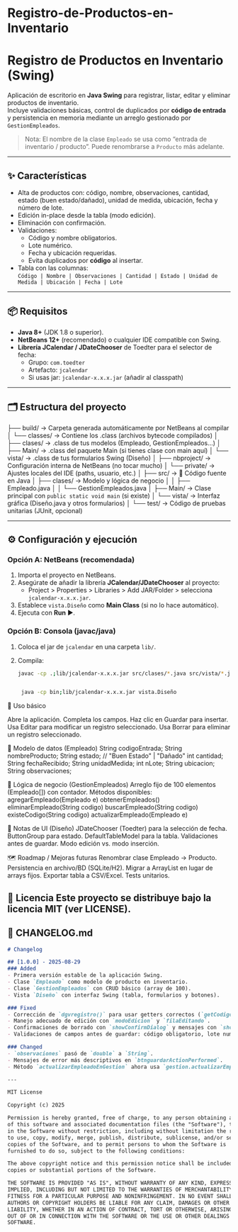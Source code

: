 # Registro-de-Productos-en-Inventario
# Registro de Productos en Inventario (Swing)

Aplicación de escritorio en **Java Swing** para registrar, listar, editar y eliminar productos de inventario.  
Incluye validaciones básicas, control de duplicados por **código de entrada** y persistencia en memoria mediante un arreglo gestionado por `GestionEmpleados`.

> Nota: El nombre de la clase `Empleado` se usa como “entrada de inventario / producto”. Puede renombrarse a `Producto` más adelante.

---

## ✨ Características

- Alta de productos con: código, nombre, observaciones, cantidad, estado (buen estado/dañado), unidad de medida, ubicación, fecha y número de lote.
- Edición in-place desde la tabla (modo edición).
- Eliminación con confirmación.
- Validaciones:
  - Código y nombre obligatorios.
  - Lote numérico.
  - Fecha y ubicación requeridas.
  - Evita duplicados por **código** al insertar.
- Tabla con las columnas:  
  `Código | Nombre | Observaciones | Cantidad | Estado | Unidad de Medida | Ubicación | Fecha | Lote`

---

## 📦 Requisitos

- **Java 8+** (JDK 1.8 o superior).
- **NetBeans 12+** (recomendado) o cualquier IDE compatible con Swing.
- **Librería JCalendar / JDateChooser** de Toedter para el selector de fecha:
  - Grupo: `com.toedter`
  - Artefacto: `jcalendar`
  - Si usas jar: `jcalendar-x.x.x.jar` (añadir al classpath)

---

## 🗂️ Estructura del proyecto

├── build/                → Carpeta generada automáticamente por NetBeans al compilar
│   └── classes/          → Contiene los .class (archivos bytecode compilados)
│       ├── clases/       → .class de tus modelos (Empleado, GestionEmpleados…)
│       ├── Main/         → .class del paquete Main (si tienes clase con main aquí)
│       └── vista/        → .class de tus formularios Swing (Diseño)
│
├── nbproject/            → Configuración interna de NetBeans (no tocar mucho)
│   └── private/          → Ajustes locales del IDE (paths, usuario, etc.)
│
├── src/                  → 📌 Código fuente en Java
│   ├── clases/           → Modelo y lógica de negocio
│   │    ├── Empleado.java
│   │    └── GestionEmpleados.java
│   ├── Main/             → Clase principal con `public static void main` (si existe)
│   └── vista/            → Interfaz gráfica (Diseño.java y otros formularios)
│
└── test/                 → Código de pruebas unitarias (JUnit, opcional)

---

## ⚙️ Configuración y ejecución

### Opción A: NetBeans (recomendada)
1. Importa el proyecto en NetBeans.
2. Asegúrate de añadir la librería **JCalendar/JDateChooser** al proyecto:
   - Project > Properties > Libraries > Add JAR/Folder > selecciona `jcalendar-x.x.x.jar`.
3. Establece `vista.Diseño` como **Main Class** (si no lo hace automático).
4. Ejecuta con **Run** ▶️.

### Opción B: Consola (javac/java)
1. Coloca el jar de `jcalendar` en una carpeta `lib/`.
2. Compila:

   ```bash
   javac -cp .;lib/jcalendar-x.x.x.jar src/clases/*.java src/vista/*.java -d bin


    java -cp bin;lib/jcalendar-x.x.x.jar vista.Diseño


🧭 Uso básico

Abre la aplicación.
Completa los campos.
Haz clic en Guardar para insertar.
Usa Editar para modificar un registro seleccionado.
Usa Borrar para eliminar un registro seleccionado.

🧱 Modelo de datos (Empleado)
String  codigoEntrada;
String  nombreProducto;
String  estado;          // "Buen Estado" | "Dañado"
int     cantidad;
String  fechaRecibido;
String  unidadMedida;
int     nLote;
String  ubicacion;
String  observaciones;

🧠 Lógica de negocio (GestionEmpleados)
Arreglo fijo de 100 elementos (Empleado[]) con contador.
Métodos disponibles:
agregarEmpleado(Empleado e)
obtenerEmpleados()
eliminarEmpleado(String codigo)
buscarEmpleado(String codigo)
existeCodigo(String codigo)
actualizarEmpleado(Empleado e)

🧩 Notas de UI (Diseño)
JDateChooser (Toedter) para la selección de fecha.
ButtonGroup para estado.
DefaultTableModel para la tabla.
Validaciones antes de guardar.
Modo edición vs. modo inserción.

🗺️ Roadmap / Mejoras futuras
Renombrar clase Empleado → Producto.
Persistencia en archivo/BD (SQLite/H2).
Migrar a ArrayList en lugar de arrays fijos.
Exportar tabla a CSV/Excel.
Tests unitarios.

📄 Licencia
Este proyecto se distribuye bajo la licencia MIT (ver LICENSE).
---
## 📜 CHANGELOG.md  
```markdown
# Changelog

## [1.0.0] - 2025-08-29
### Added
- Primera versión estable de la aplicación Swing.
- Clase `Empleado` como modelo de producto en inventario.
- Clase `GestionEmpleados` con CRUD básico (array de 100).
- Vista `Diseño` con interfaz Swing (tabla, formularios y botones).

### Fixed
- Corrección de `dgvregistro()` para usar getters correctos (`getCodigoEntrada()`, `getNombreProducto()`, etc.).
- Manejo adecuado de edición con `modoEdicion` y `filaEditando`.
- Confirmaciones de borrado con `showConfirmDialog` y mensajes con `showMessageDialog`.
- Validaciones de campos antes de guardar: código obligatorio, lote numérico, fecha y ubicación requeridas.

### Changed
- `observaciones` pasó de `double` a `String`.
- Mensajes de error más descriptivos en `btnguardarActionPerformed`.
- Método `actualizarEmpleadoEnGestion` ahora usa `gestion.actualizarEmpleado(...)` para persistir.

---

MIT License

Copyright (c) 2025  

Permission is hereby granted, free of charge, to any person obtaining a copy
of this software and associated documentation files (the "Software"), to deal
in the Software without restriction, including without limitation the rights
to use, copy, modify, merge, publish, distribute, sublicense, and/or sell
copies of the Software, and to permit persons to whom the Software is
furnished to do so, subject to the following conditions:

The above copyright notice and this permission notice shall be included in all
copies or substantial portions of the Software.

THE SOFTWARE IS PROVIDED "AS IS", WITHOUT WARRANTY OF ANY KIND, EXPRESS OR
IMPLIED, INCLUDING BUT NOT LIMITED TO THE WARRANTIES OF MERCHANTABILITY,
FITNESS FOR A PARTICULAR PURPOSE AND NONINFRINGEMENT. IN NO EVENT SHALL THE
AUTHORS OR COPYRIGHT HOLDERS BE LIABLE FOR ANY CLAIM, DAMAGES OR OTHER
LIABILITY, WHETHER IN AN ACTION OF CONTRACT, TORT OR OTHERWISE, ARISING FROM,
OUT OF OR IN CONNECTION WITH THE SOFTWARE OR THE USE OR OTHER DEALINGS IN THE
SOFTWARE.

